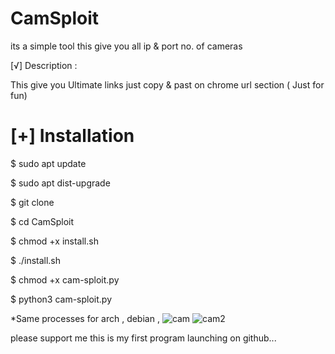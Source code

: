 # CamSploit
its a simple tool this give you all ip &amp; port no. of cameras


[√] Description :

This give you Ultimate links just copy & past on chrome url section ( Just for fun)

# [+] Installation

$ sudo apt update 

$ sudo apt dist-upgrade

$ git clone 

$ cd CamSploit

$ chmod +x install.sh

$ ./install.sh

$ chmod +x cam-sploit.py

$ python3 cam-sploit.py

*Same processes for arch , debian , 
![cam](https://user-images.githubusercontent.com/91869614/189514313-3f431d37-aea3-4143-83b0-261de24ff08a.png)
![cam2](https://user-images.githubusercontent.com/91869614/189514316-e5fdf9c1-419a-47c9-a142-58bd82d4da30.png)


please support me this is my first program launching on github...
